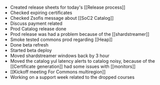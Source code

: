 * Created release sheets for today's [[Release process]]
* Checked expiring certificates
* Checked Zsofis message about [[SoC2 Catalog]]
* Discuss payment related 
* Prod Catalog release done
* Prod release was had a problem because of the [[shardstreamer]]
* Smoke tested commons prod regarding [[Heap]]
* Done beta refresh
* Started beta deploy
* Moved shardstreamer windows back by 3 hour
* Moved the catalog yul latency alerts to catalog noisy, because of the [[Certificate generation]] had some issues with [[monitors]]
* [[Kickoff meeting For Commons multiregion]]
* Working on a support week related to the dropped courses